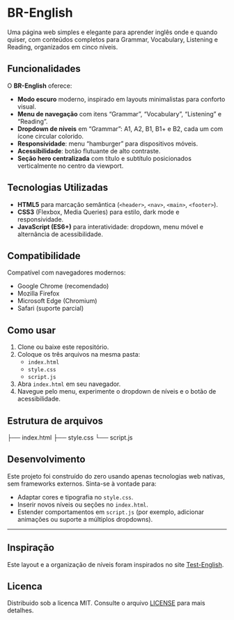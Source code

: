 # BR-English

Uma página web simples e elegante para aprender inglês onde e quando quiser, com conteúdos completos para Grammar, Vocabulary, Listening e Reading, organizados em cinco níveis.

## Funcionalidades

O **BR-English** oferece:

- **Modo escuro** moderno, inspirado em layouts minimalistas para conforto visual.  
- **Menu de navegação** com itens “Grammar”, “Vocabulary”, “Listening” e “Reading”.  
- **Dropdown de níveis** em “Grammar”: A1, A2, B1, B1+ e B2, cada um com ícone circular colorido.  
- **Responsividade**: menu “hamburger” para dispositivos móveis.  
- **Acessibilidade**: botão flutuante de alto contraste.  
- **Seção hero centralizada** com título e subtítulo posicionados verticalmente no centro da viewport.

## Tecnologias Utilizadas

- **HTML5** para marcação semântica (`<header>`, `<nav>`, `<main>`, `<footer>`).  
- **CSS3** (Flexbox, Media Queries) para estilo, dark mode e responsividade.  
- **JavaScript (ES6+)** para interatividade: dropdown, menu móvel e alternância de acessibilidade.

## Compatibilidade

Compatível com navegadores modernos:

- Google Chrome (recomendado)  
- Mozilla Firefox  
- Microsoft Edge (Chromium)  
- Safari (suporte parcial)

## Como usar

1. Clone ou baixe este repositório.  
2. Coloque os três arquivos na mesma pasta:
   - `index.html`
   - `style.css`
   - `script.js`  
3. Abra `index.html` em seu navegador.  
4. Navegue pelo menu, experimente o dropdown de níveis e o botão de acessibilidade.

## Estrutura de arquivos

├── index.html
├── style.css
└── script.js

## Desenvolvimento

Este projeto foi construído do zero usando apenas tecnologias web nativas, sem frameworks externos. Sinta-se à vontade para:

- Adaptar cores e tipografia no `style.css`.
- Inserir novos níveis ou seções no `index.html`.  
- Estender comportamentos em `script.js` (por exemplo, adicionar animações ou suporte a múltiplos dropdowns).

---

## Inspiração

Este layout e a organização de níveis foram inspirados no site [Test-English](https://test-english.com/).  

## Licenca

Distribuido sob a licenca MIT. Consulte o arquivo [LICENSE](LICENSE) para mais detalhes.
